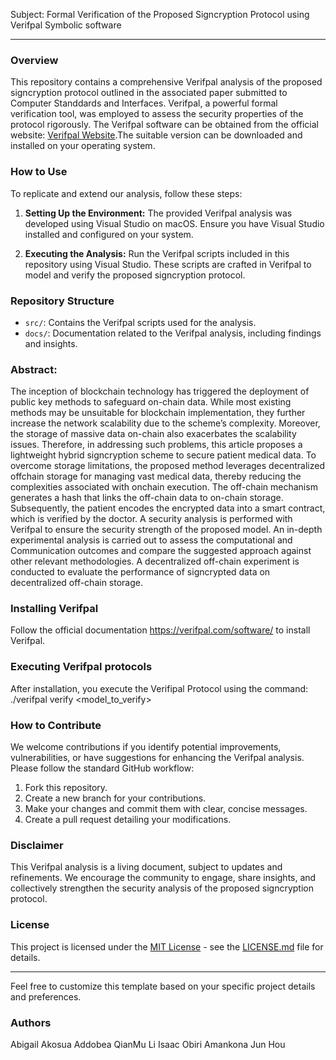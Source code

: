 Subject: Formal Verification of the Proposed Signcryption Protocol using Verifpal Symbolic software

---

### Overview

This repository contains a comprehensive Verifpal analysis of the proposed signcryption protocol outlined in the associated paper submitted to Computer Standdards and Interfaces. Verifpal, a powerful formal verification tool, was employed to assess the security properties of the protocol rigorously. The Verifpal software can be obtained from the official website: [Verifpal Website](https://verifpal.com).The suitable version can be downloaded and installed on your operating system.

### How to Use

To replicate and extend our analysis, follow these steps:

1. **Setting Up the Environment:**
   The provided Verifpal analysis was developed using Visual Studio on macOS. Ensure you have Visual Studio installed and configured on your system.

2. **Executing the Analysis:**
   Run the Verifpal scripts included in this repository using Visual Studio. These scripts are crafted in Verifpal to model and verify the proposed signcryption protocol.

### Repository Structure

- `src/`: Contains the Verifpal scripts used for the analysis.
- `docs/`: Documentation related to the Verifpal analysis, including findings and insights.

### Abstract:  
The inception of blockchain technology has triggered the deployment of public key methods to safeguard on-chain data. While most existing methods may be unsuitable for blockchain implementation, they further increase the network scalability due to the scheme’s complexity. Moreover, the storage of massive data on-chain also exacerbates the scalability issues. Therefore, in addressing such problems, this article proposes a lightweight hybrid signcryption scheme to secure patient medical data. To overcome storage limitations, the proposed method leverages decentralized offchain storage for managing vast medical data, thereby reducing the complexities associated with onchain execution. The off-chain mechanism generates a hash that links the off-chain data to on-chain storage. Subsequently, the patient encodes the encrypted data into a smart contract, which is verified by the doctor. A security analysis is performed with Verifpal to ensure the security strength of the proposed model. An in-depth experimental analysis is carried out to assess the computational and Communication outcomes and compare the suggested approach against other relevant methodologies. A decentralized off-chain experiment is conducted to evaluate the performance of signcrypted data on decentralized off-chain storage.

### Installing Verifpal
Follow the official documentation https://verifpal.com/software/ to install Verifpal. 

### Executing Verifpal protocols
After installation,  you execute the Verifipal Protocol using the command: ./verifpal verify <model_to_verify>

### How to Contribute

We welcome contributions if you identify potential improvements, vulnerabilities, or have suggestions for enhancing the Verifpal analysis. Please follow the standard GitHub workflow:

1. Fork this repository.
2. Create a new branch for your contributions.
3. Make your changes and commit them with clear, concise messages.
4. Create a pull request detailing your modifications.

### Disclaimer

This Verifpal analysis is a living document, subject to updates and refinements. We encourage the community to engage, share insights, and collectively strengthen the security analysis of the proposed signcryption protocol.



### License

This project is licensed under the [MIT License](LICENSE.md) - see the [LICENSE.md](LICENSE.md) file for details.

---

Feel free to customize this template based on your specific project details and preferences.

### Authors
Abigail Akosua Addobea
QianMu Li
Isaac Obiri Amankona
Jun Hou

